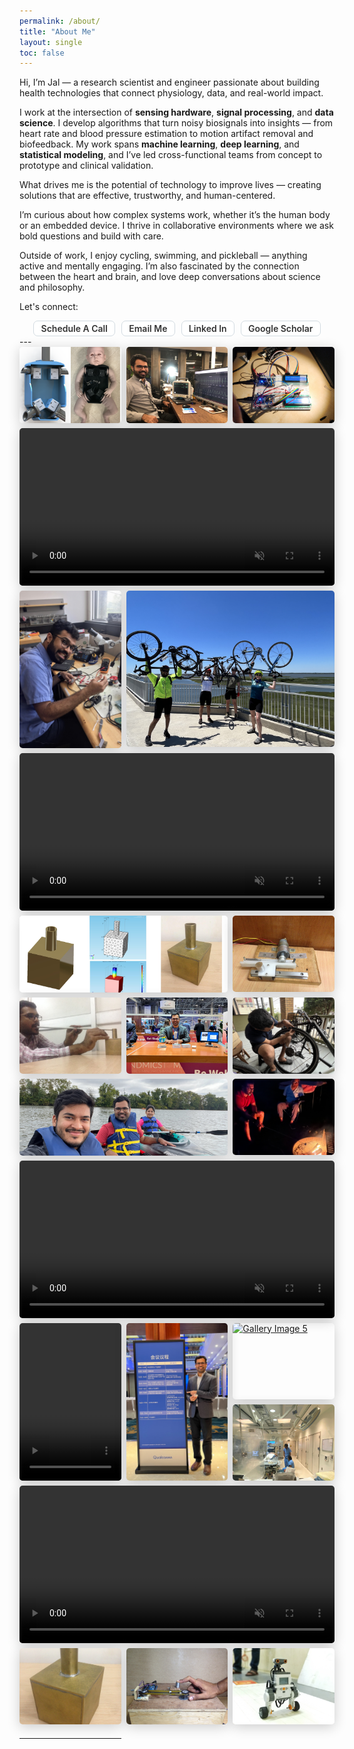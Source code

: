 ```yaml
---
permalink: /about/
title: "About Me"
layout: single
toc: false
---
```


Hi, I’m Jal — a research scientist and engineer passionate about building health technologies that connect physiology, data, and real-world impact.

I work at the intersection of <b>sensing hardware</b>, <b>signal processing</b>, and <b>data science</b>. I develop algorithms that turn noisy biosignals into insights — from heart rate and blood pressure estimation to motion artifact removal and biofeedback. My work spans <b>machine learning</b>, <b>deep learning</b>, and <b>statistical modeling</b>, and I’ve led cross-functional teams from concept to prototype and clinical validation.

What drives me is the potential of technology to improve lives — creating solutions that are effective, trustworthy, and human-centered.

I’m curious about how complex systems work, whether it’s the human body or an embedded device. I thrive in collaborative environments where we ask bold questions and build with care.

Outside of work, I enjoy cycling, swimming, and pickleball — anything active and mentally engaging. I’m also fascinated by the connection between the heart and brain, and love deep conversations about science and philosophy.

Let's connect:
<div class="about-me-links">
      <a href="https://calendly.com/jalpanchal1" class="tag">Schedule a Call</a>
      <a href="mailto:jalpanchal1+contact@gmail.com?subject=Hello!" class="tag">Email Me</a>
      <a href="https://www.linkedin.com/in/jalpanchal/" class="tag">Linked In</a>
      <a href="https://scholar.google.com/citations?user=VUb6FrQAAAAJ&hl=en" class="tag">Google Scholar</a>
</div>
---


<div class="gallery-container">
  
  <div class="gallery-item w-1">
  <a href="/assets/images/projects/upenn_infantsim_cad.png" class="popup">
    <img src="/assets/images/projects/upenn_infantsim_cad.png" alt="Gallery Image 2">
  </a>
  </div>

  <div class="gallery-item w-1">
  <a href="/assets/images/jal_ecg_mm.jpg" class="popup">
    <img src="/assets/images/jal_ecg_mm.jpg" alt="Gallery Image 3">
  </a>
  </div>

  <div class="gallery-item w-1">
  <a href="/assets/images/projects/upenn_cis541_pacemaker_circuit.jpg" class="popup">
    <img src="/assets/images/projects/upenn_cis541_pacemaker_circuit.jpg" alt="Gallery Image 3">
  </a>
  </div>


  
   <div class="gallery-item w-3">
    <video controls autoplay loop muted>
      <source src="/assets/videos/upenn_infantsim_openpose.mp4" type="video/mp4">
      Your browser does not support the video tag.
    </video>
  </div>


  <div class="gallery-item r-2">
  <a href="/assets/images/jal_soldering.jpg" class="popup">
    <img src="/assets/images/jal_soldering.jpg" alt="Gallery Image 4">
  </a>
  </div>

  <div class="gallery-item rw-2">
  <a href="/assets/images/jal_cycle_atlanticcity.jpeg" class="popup">
    <img src="/assets/images/jal_cycle_atlanticcity.jpeg" alt="Gallery Image 4">
  </a>
  </div>


  <div class="gallery-item w-3">
  <video controls autoplay loop muted>
    <source src="/assets/videos/ppg_cleaning.mp4" type="video/mp4">
    Your browser does not support the video tag.
  </video>
  </div>



<div class="gallery-item w-2">
  <a href="/assets/images/projects/iitk_helmholtzresonator_process.jpg" class="popup">
      <img src="/assets/images/projects/iitk_helmholtzresonator_process.jpg" alt="Gallery Image 1">
  </a>
  </div>

  <div class="gallery-item w-1">
  <a href="/assets/images/projects/iitm_friction_measurement_capstan_setup.JPG" class="popup">
      <img src="/assets/images/projects/iitm_friction_measurement_capstan_setup.JPG" alt="Gallery Image 1">
  </a>
</div> 


  <div class="gallery-item w-1">
  <a href="/assets/images/projects/iitk_jal_helmholtsresonator_exp.JPG" class="popup">
    <img src="/assets/images/projects/iitk_jal_helmholtsresonator_exp.JPG" alt="Gallery Image 3">
  </a>
  </div>

  <div class="gallery-item w-1">
  <a href="/assets/images/jal_ces2025_booth.jpg" class="popup">
    <img src="/assets/images/jal_ces2025_booth.jpg" alt="Gallery Image 5">
  </a>
  </div>

  <div class="gallery-item w-1">
  <a href="/assets/images/jal_cycle_fix.jpeg" class="popup">
    <img src="/assets/images/jal_cycle_fix.jpeg" alt="Gallery Image 5">
  </a>
  </div>



  <div class="gallery-item w-2">
  <a href="/assets/images/jal_frinds_kayak.jpg" class="popup">
    <img src="/assets/images/jal_frinds_kayak.jpg" alt="Gallery Image 5">
  </a>
  </div>

  <div class="gallery-item w-1">
  <a href="/assets/images/jal_campfire.jpg" class="popup">
    <img src="/assets/images/jal_campfire.jpg" alt="Gallery Image 5">
  </a>
  </div>
  

<div class="gallery-item w-3">
    <video controls autoplay loop muted>
      <source src="/assets/videos/modelicon_bmsce_lego_video.mp4" type="video/mp4">
      Your browser does not support the video tag.
    </video>
  </div>



  <div class="gallery-item r-2">
    <video controls autoplay loop muted>
      <source src="/assets/videos/ces2025_pose.mp4" type="video/mp4">
      Your browser does not support the video tag.
    </video>
  </div>

   <div class="gallery-item r-2">
   <a href="/assets/images/jal_qualcomm_standee.jpg" class="popup">
    <img src="/assets/images/jal_qualcomm_standee.jpg" alt="Gallery Image 5">
  </a>
  </div>

  <div class="gallery-item w-1">
  <a href="/assets/images/jal_cycle_nahant.jpeg" class="popup">
    <img src="/assets/images/jal_cycle_nahant.jpeg" alt="Gallery Image 5">
  </a>
  </div>

  <div class="gallery-item w-1">
  <a href="/assets/images/jal_mocktrial02_jan6.jpeg" class="popup">
    <img src="/assets/images/jal_mocktrial02_jan6.jpeg" alt="Gallery Image 5">
  </a>
  </div>



  <div class="gallery-item w-3">
    <video controls autoplay loop muted>
      <source src="/assets/videos/iitk_phmr_labview.mp4" type="video/mp4">
      Your browser does not support the video tag.
    </video>
  </div>



  
  <div class="gallery-item w-1">
  <a href="/assets/images/projects/iitk_helmholtzresonator.JPG" class="popup">
    <img src="/assets/images/projects/iitk_helmholtzresonator.JPG" alt="Gallery Image 3">
  </a>
  </div>

<div class="gallery-item w-1">
  <a href="/assets/images/projects/iitm_friction_measurement_alpha.JPG" class="popup">
    <img src="/assets/images/projects/iitm_friction_measurement_alpha.JPG" alt="Gallery Image 4">
  </a>
  </div>
  
  <div class="gallery-item w-1">
    <a href="/assets/images/projects/modelicon_legobot.jpg" class="popup">
    <img src="/assets/images/projects/modelicon_legobot.jpg" alt="Setup Alpha" />
  </a>
  </div>


---


<style>
.gallery-container {
  display: grid;
  grid-template-columns: repeat(3, 1fr);
  gap: 0.5rem;
  max-width: 100%;
}
.gallery-item {
  position: relative;
  overflow: visible;
}

.gallery-item img, .gallery-item video {
  width: 100%;
  border-radius: 5px;
  box-shadow: 0 4px 20px rgba(0,0,0,0.2);
  display: block;
  pointer-events: auto; /* ensure image/video accepts pointer events */
}

.gallery-item img,
.gallery-item video {
  transition: transform 0.3s ease, opacity 0.3s ease;
}

.gallery-item:hover img{
  cursor: zoom-in;
  aspect-ratio: auto  !important;
  position: absolute  !important;
  width: auto  !important;
  height: auto  !important;
  max-width: 500px  !important;
  max-height: none  !important;
  object-fit: contain  !important;
  transform: scale(1.1);
  z-index: 100;
  background: white;
  box-shadow: 0 8px 30px rgba(0, 0, 0, 0.3);

}
.gallery-item:hover video {
  cursor: zoom-in;
  aspect-ratio: auto  !important;
  position: absolute  !important;
  width: auto  !important;
  height: auto  !important;
  max-width: 500px  !important;
  max-height: none  !important;
  object-fit: contain  !important;
  transform: scale(1.1);
  z-index: 100;
  background: white;
  box-shadow: 0 8px 30px rgba(0, 0, 0, 0.3);
}

.gallery-item.w-1 {
  grid-column: span 1;
}

.gallery-item.w-1 img {
    aspect-ratio: 4 / 3;
  object-fit: cover;
}

.gallery-item.w-2 img,
.gallery-item.w-2 video{
    aspect-ratio: 8/2.95;
  object-fit: cover;
}


.gallery-item.r-2 img,
.gallery-item.r-2 video{
    aspect-ratio: 2/3.1;
  object-fit: cover;
}

.gallery-item.w-2 {
  grid-column: span 2;
}

.gallery-item.w-3 {
  grid-column: span 3;
}

.gallery-item.r-2 {
  grid-row: span 2;
}
.gallery-item.rw-2 {
  grid-row: span 2;
  grid-column: span 2;
}

@media (max-width: 768px) {
  .gallery-container {
    grid-template-columns: repeat(2, 1fr);
  }

  .gallery-item.w-1 {
    grid-column: span 1;
  }

  .gallery-item.w-2 {
    grid-column: span 2;
  }

  .gallery-item.w-3 {
    grid-column: span 2;
  }
}

@media (max-width: 480px) {
  .gallery-container {
    grid-template-columns: 1fr 1fr;
  }

  .gallery-item.w-1 {
    grid-column: span 1;
  }

  .gallery-item.w-2 {
    grid-column: span 2;
  }

  .gallery-item.w-3 {
    grid-column: span 2;
  }
}

.about-me-links {
  display: flex;
  flex-wrap: wrap;
  gap: 10px;
  justify-content: center;
  z-index: 2;
  opacity: 1;
  
  .tag {
    background-color: #ffffff;
    color: #333333;
    padding: 0.2em 0.8em;
    border-radius: 7px;
    font-size: 1em;
    font-weight: 600;
    text-transform: capitalize;
    cursor: pointer;
    border: 1px solid #d2dbe1;
    transition: background-color 0.3s, color 0.3s, border-color 0.3s;
    text-decoration: none;

    &:hover {
      background-color: #6a6b6d;
      border-color: #bbc4cb;
      color : #ffffff;
      text-decoration: none;
    }

    &.active {
      background-color: #444;
      color: #ffffff;
      border-color: #444;
      box-shadow: 0 2px 8px rgba(0, 0, 0, 0.15);
    }
  }
}

</style>
